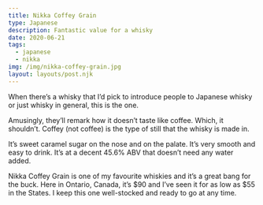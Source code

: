 ```yaml
---
title: Nikka Coffey Grain
type: Japanese
description: Fantastic value for a whisky 
date: 2020-06-21
tags:
  - japanese
  - nikka
img: /img/nikka-coffey-grain.jpg
layout: layouts/post.njk
---
```


When there’s a whisky that I’d pick to introduce people to Japanese whisky or just whisky in general, this is the one. 

Amusingly, they’ll remark how it doesn’t taste like coffee. Which, it shouldn’t. Coffey (not coffee) is the type of still that the whisky is made in. 

It’s sweet caramel sugar on the nose and on the palate. It’s very smooth and easy to drink. It’s at a decent 45.6% ABV that doesn’t need any water added. 

Nikka Coffey Grain is one of my favourite whiskies and it’s a great bang for the buck. Here in Ontario, Canada, it’s $90 and I’ve seen it for as low as $55 in the States. I keep this one well-stocked and ready to go at any time.

